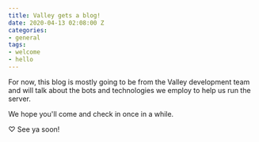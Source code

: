 ```yaml
---
title: Valley gets a blog!
date: 2020-04-13 02:08:00 Z
categories:
- general
tags:
- welcome
- hello
---
```


For now, this blog is mostly going to be from the Valley development team and will talk about the bots and technologies we employ to help us run the server.

We hope you'll come and check in once in a while.

♡ See ya soon!
